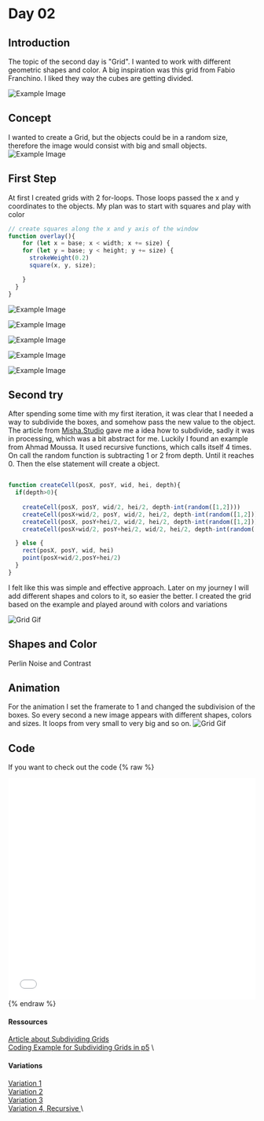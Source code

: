 # Day 02
## Introduction 

The topic of the second day is "Grid". I wanted to work with different geometric shapes and color. A big inspiration was this grid from Fabio Franchino. I liked they way the cubes are getting divided.


![Example Image](content/day02/grid_inspo.png)

## Concept

I wanted to create a Grid, but the objects could be in a random size, therefore the image would consist with big and small objects. 
![Example Image](content/day02/sketch_paper.jpeg)

## First Step

At first I created grids with 2 for-loops. Those loops passed the x and y coordinates to the objects. My plan was to start with squares and play with color

``` js
// create squares along the x and y axis of the window
function overlay(){
    for (let x = base; x < width; x += size) {
    for (let y = base; y < height; y += size) {
      strokeWeight(0.2)
      square(x, y, size);

    }
  }
}
```
![Example Image](content/day02/grid_4.PNG)


![Example Image](content/day02/grid_1.PNG)

![Example Image](content/day02/grid_2.PNG)

![Example Image](content/day02/grid_3.PNG)

![Example Image](content/day02/grid_5.PNG)


## Second try
After spending some time with my first iteration, it was clear that I needed a way to subdivide the boxes, and somehow pass the new value to the object. The article from [Misha.Studio](https://editor.p5js.org/AhmadMoussa/sketches/b3xyreznH) gave me a idea how to subdivide, sadly it was in processing, which was a bit abstract for me. Luckily I found an example from Ahmad Moussa. It used recursive functions, which calls itself 4 times. On call the random function is subtracting 1 or 2 from depth. Until it reaches 0. Then the else statement will create a object.

```js

function createCell(posX, posY, wid, hei, depth){
  if(depth>0){
  
    createCell(posX, posY, wid/2, hei/2, depth-int(random([1,2])))
    createCell(posX+wid/2, posY, wid/2, hei/2, depth-int(random([1,2])))
    createCell(posX, posY+hei/2, wid/2, hei/2, depth-int(random([1,2])))
    createCell(posX+wid/2, posY+hei/2, wid/2, hei/2, depth-int(random([1,2])))

  } else {
    rect(posX, posY, wid, hei)
    point(posX+wid/2,posY+hei/2)
  }
}

```
I felt like this was simple and effective approach. Later on my journey I will add different shapes and colors to it, so easier the better. I created the grid based on the example and played around with colors and variations

![Grid Gif](content/day02/grid_rec.png)

## Shapes and Color

Perlin Noise and Contrast



## Animation
For the animation I set the framerate to 1 and changed the subdivision of the boxes. So every second a new image appears with different shapes, colors and sizes. It loops from very small to very big and so on. 
![Grid Gif](content/day02/grid_final.gif)


## Code
If you want to check out the code
{% raw %}
<iframe src="content/day01/01/embed.html" width="100%" height="450" frameborder="no"></iframe>
{% endraw %}

#### Ressources
[Article about Subdividing Grids](https://medium.com/@misha.studio/process-ing-generative-irregular-grid-8f0d712dfaa4) \
[Coding Example for Subdividing Grids in p5](https://editor.p5js.org/AhmadMoussa/sketches/b3xyreznH) \


#### Variations
[Variation 1](https://editor.p5js.org/Fimo/sketches/VcXy_JHy6) \
[Variation 2](https://editor.p5js.org/Fimo/sketches/14-LG9uNV) \
[Variation 3](https://editor.p5js.org/Fimo/sketches/UEgjb_PaM) \
[Variation 4, Recursive ](https://editor.p5js.org/Fimo/sketches/m0jzQCZGl) \